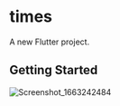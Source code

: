 # times

A new Flutter project.

## Getting Started

![Screenshot_1663242484](https://user-images.githubusercontent.com/57292224/190521787-f518f6b7-5d45-457c-991e-c3670e5e96b6.png)

